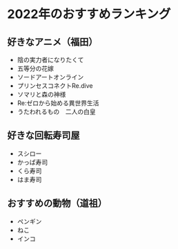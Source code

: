 # 2022年のおすすめランキング

## 好きなアニメ（福田）
- 陰の実力者になりたくて
- 五等分の花嫁
- ソードアートオンライン
- プリンセスコネクトRe.dive
- ソマリと森の神様
- Re:ゼロから始める異世界生活
- うたわれるもの　二人の白皇

## 好きな回転寿司屋
- スシロー
- かっぱ寿司
- くら寿司
- はま寿司

## おすすめの動物（道祖）
- ペンギン
- ねこ
- インコ
